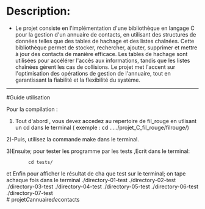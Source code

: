 # Description:

+ Le projet consiste en l'implémentation d'une bibliothèque en langage C pour la gestion d'un annuaire de contacts, en utilisant des structures de données telles que des tables de hachage et des listes chaînées. Cette bibliothèque permet de stocker, rechercher, ajouter, supprimer et mettre à jour des contacts de manière efficace. Les tables de hachage sont utilisées pour accélérer l'accès aux informations, tandis que les listes chaînées gèrent les cas de collisions. Le projet met l'accent sur l'optimisation des opérations de gestion de l'annuaire, tout en garantissant la fiabilité et la flexibilité du système.

--------------

#Guide utilisation

Pour la compilation :

1) Tout d'abord , vous devez accedez au repertoire de fil_rouge en utlisant un cd dans le terminal
    ( exemple : cd ...../projet_C_fil_rouge/filrouge/)
   
2)-Puis, utilisez la commande make dans le terminal.

3)Ensuite; pour tester les programme par les tests ,Ecrit dans le terminal:

            cd tests/

  et Enfin pour afficher le résultat de cha que test sur le terminal; on tape
   achaque fois  dans le terminal
   ./directory-01-test
   	./directory-02-test
   	./directory-03-test
   	./directory-04-test
   	./directory-05-test
   	./directory-06-test
   	./directory-07-test           
#   p r o j e t _ C _ a n n u a i r e _ d e _ c o n t a c t s 
 
 
